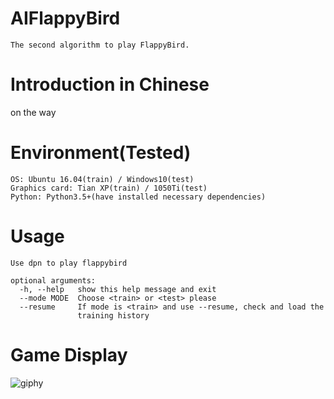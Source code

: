 # AIFlappyBird
```
The second algorithm to play FlappyBird.
```

# Introduction in Chinese
on the way

# Environment(Tested)
```
OS: Ubuntu 16.04(train) / Windows10(test)
Graphics card: Tian XP(train) / 1050Ti(test)
Python: Python3.5+(have installed necessary dependencies)
```

# Usage
```
Use dpn to play flappybird

optional arguments:
  -h, --help   show this help message and exit
  --mode MODE  Choose <train> or <test> please
  --resume     If mode is <train> and use --resume, check and load the
               training history
```

# Game Display
![giphy](demonstration/running.gif)